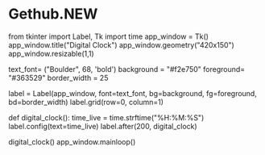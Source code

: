 # Gethub.NEW
from tkinter import Label, Tk 
import time
app_window = Tk() 
app_window.title("Digital Clock") 
app_window.geometry("420x150") 
app_window.resizable(1,1)

text_font= ("Boulder", 68, 'bold')
background = "#f2e750"
foreground= "#363529"
border_width = 25

label = Label(app_window, font=text_font, bg=background, fg=foreground, bd=border_width) 
label.grid(row=0, column=1)

def digital_clock(): 
   time_live = time.strftime("%H:%M:%S")
   label.config(text=time_live) 
   label.after(200, digital_clock)

digital_clock()
app_window.mainloop()
